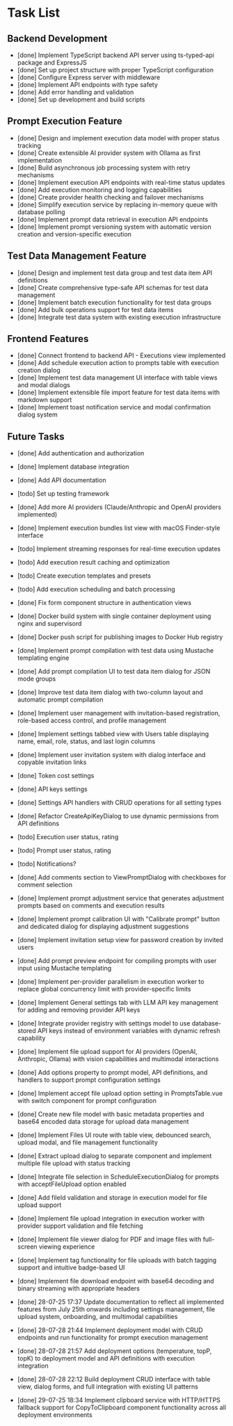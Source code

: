 # Task List

## Backend Development
- [done] Implement TypeScript backend API server using ts-typed-api package and ExpressJS
- [done] Set up project structure with proper TypeScript configuration
- [done] Configure Express server with middleware
- [done] Implement API endpoints with type safety
- [done] Add error handling and validation
- [done] Set up development and build scripts

## Prompt Execution Feature
- [done] Design and implement execution data model with proper status tracking
- [done] Create extensible AI provider system with Ollama as first implementation
- [done] Build asynchronous job processing system with retry mechanisms
- [done] Implement execution API endpoints with real-time status updates
- [done] Add execution monitoring and logging capabilities
- [done] Create provider health checking and failover mechanisms
- [done] Simplify execution service by replacing in-memory queue with database polling
- [done] Implement prompt data retrieval in execution API endpoints
- [done] Implement prompt versioning system with automatic version creation and version-specific execution

## Test Data Management Feature
- [done] Design and implement test data group and test data item API definitions
- [done] Create comprehensive type-safe API schemas for test data management
- [done] Implement batch execution functionality for test data groups
- [done] Add bulk operations support for test data items
- [done] Integrate test data system with existing execution infrastructure

## Frontend Features
- [done] Connect frontend to backend API - Executions view implemented
- [done] Add schedule execution action to prompts table with execution creation dialog
- [done] Implement test data management UI interface with table views and modal dialogs
- [done] Implement extensible file import feature for test data items with markdown support
- [done] Implement toast notification service and modal confirmation dialog system

## Future Tasks
- [done] Add authentication and authorization
- [done] Implement database integration
- [done] Add API documentation
- [todo] Set up testing framework
- [done] Add more AI providers (Claude/Anthropic and OpenAI providers implemented)
- [done] Implement execution bundles list view with macOS Finder-style interface
- [todo] Implement streaming responses for real-time execution updates
- [todo] Add execution result caching and optimization
- [todo] Create execution templates and presets
- [todo] Add execution scheduling and batch processing
- [done] Fix form component structure in authentication views
- [done] Docker build system with single container deployment using nginx and supervisord
- [done] Docker push script for publishing images to Docker Hub registry

- [done] Implement prompt compilation with test data using Mustache templating engine
- [done] Add prompt compilation UI to test data item dialog for JSON mode groups
- [done] Improve test data item dialog with two-column layout and automatic prompt compilation

- [done] Implement user management with invitation-based registration, role-based access control, and profile management
- [done] Implement settings tabbed view with Users table displaying name, email, role, status, and last login columns
- [done] Implement user invitation system with dialog interface and copyable invitation links
- [done] Token cost settings
- [done] API keys settings
- [done] Settings API handlers with CRUD operations for all setting types
- [done] Refactor CreateApiKeyDialog to use dynamic permissions from API definitions
- [todo] Execution user status, rating
- [todo] Prompt user status, rating
- [todo] Notifications?
- [done] Add comments section to ViewPromptDialog with checkboxes for comment selection
- [done] Implement prompt adjustment service that generates adjustment prompts based on comments and execution results
- [done] Implement prompt calibration UI with "Calibrate prompt" button and dedicated dialog for displaying adjustment suggestions
- [done] Implement invitation setup view for password creation by invited users
- [done] Add prompt preview endpoint for compiling prompts with user input using Mustache templating
- [done] Implement per-provider parallelism in execution worker to replace global concurrency limit with provider-specific limits
- [done] Implement General settings tab with LLM API key management for adding and removing provider API keys
- [done] Integrate provider registry with settings model to use database-stored API keys instead of environment variables with dynamic refresh capability
- [done] Implement file upload support for AI providers (OpenAI, Anthropic, Ollama) with vision capabilities and multimodal interactions
- [done] Add options property to prompt model, API definitions, and handlers to support prompt configuration settings
- [done] Implement accept file upload option setting in PromptsTable.vue with switch component for prompt configuration
- [done] Create new file model with basic metadata properties and base64 encoded data storage for upload data management
- [done] Implement Files UI route with table view, debounced search, upload modal, and file management functionality
- [done] Extract upload dialog to separate component and implement multiple file upload with status tracking
- [done] Integrate file selection in ScheduleExecutionDialog for prompts with acceptFileUpload option enabled
- [done] Add fileId validation and storage in execution model for file upload support
- [done] Implement file upload integration in execution worker with provider support validation and file fetching
- [done] Implement file viewer dialog for PDF and image files with full-screen viewing experience
- [done] Implement tag functionality for file uploads with batch tagging support and intuitive badge-based UI
- [done] Implement file download endpoint with base64 decoding and binary streaming with appropriate headers
- [done] 28-07-25 17:37 Update documentation to reflect all implemented features from July 25th onwards including settings management, file upload system, onboarding, and multimodal capabilities
- [done] 28-07-28 21:44 Implement deployment model with CRUD endpoints and run functionality for prompt execution management
- [done] 28-07-28 21:57 Add deployment options (temperature, topP, topK) to deployment model and API definitions with execution integration
- [done] 28-07-28 22:12 Build deployment CRUD interface with table view, dialog forms, and full integration with existing UI patterns
- [done] 29-07-25 18:34 Implement clipboard service with HTTP/HTTPS fallback support for CopyToClipboard component functionality across all deployment environments
